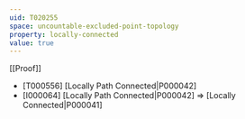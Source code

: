 ```yaml
---
uid: T020255
space: uncountable-excluded-point-topology
property: locally-connected
value: true
---
```

[[Proof]]

* [T000556] [Locally Path Connected|P000042]
* [I000064] [Locally Path Connected|P000042] => [Locally Connected|P000041]

